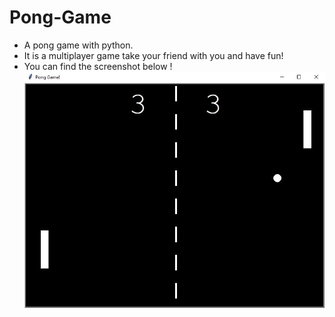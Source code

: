 # Pong-Game
 - A pong game with python.
 - It is a multiplayer game take your friend with you and have fun!
 - You can find the screenshot below !
![ScreenShot](https://github.com/eneeesyk/Pong-Game/blob/main/pong_game.JPG)
